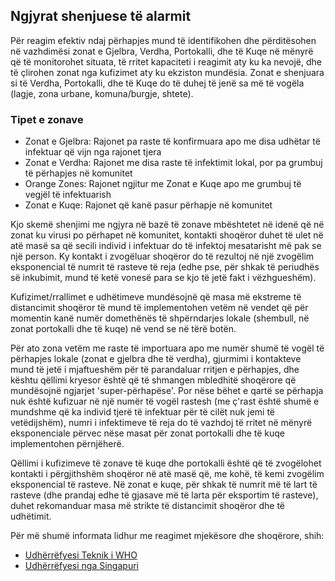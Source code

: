 ## Ngjyrat shenjuese të alarmit

Për reagim efektiv ndaj përhapjes mund të identifikohen dhe përditësohen në vazhdimësi zonat e Gjelbra, Verdha, Portokalli, dhe të Kuqe në mënyrë që të monitorohet situata, të rritet kapaciteti i reagimit aty ku ka nevojë, dhe të çlirohen zonat nga kufizimet aty ku ekziston mundësia. Zonat e shenjuara si të Verdha, Portokalli, dhe të Kuqe do të duhej të jenë sa më të vogëla (lagje, zona urbane, komuna/burgje, shtete).

### Tipet e zonave

* Zonat e Gjelbra: Rajonet pa raste të konfirmuara apo me disa udhëtar të infektuar që vijn nga rajonet tjera
* Zonat e Verdha: Rajonet me disa raste të infektimit lokal, por pa grumbuj të përhapjes në komunitet
* Orange Zones: Rajonet ngjitur me Zonat e Kuqe apo me grumbuj të vegjël të infektuarish
* Zonat e Kuqe: Rajonet që kanë pasur përhapje në komunitet


Kjo skemë shenjimi me ngjyra në bazë të zonave mbështetet në idenë që në zonat ku virusi po përhapet në komunitet, kontakti shoqëror duhet të ulet në atë masë sa që secili individ i infektuar do të infektoj mesatarisht më pak se një person. Ky kontakt i zvogëluar shoqëror do të rezultoj në një zvogëlim eksponencial të numrit të rasteve të reja (edhe pse, për shkak të periudhës së inkubimit, mund të ketë vonesë para se kjo të jetë fakt i vëzhgueshëm).

Kufizimet/rrallimet e udhëtimeve mundësojnë që masa më ekstreme të distancimit shoqëror të mund të implementohen vetëm në vendet që për momentin kanë numër domethënës të shpërndarjes lokale (shembull, në zonat portokalli dhe të kuqe) në vend se në tërë botën.

Për ato zona vetëm me raste të importuara apo me numër shumë të vogël të përhapjes lokale (zonat e gjelbra dhe të verdha), gjurmimi i kontakteve mund të jetë i mjaftueshëm për të parandaluar rritjen e përhapjes, dhe kështu qëllimi kryesor është që të shmangen mbledhitë shoqërore që mundësojnë ngjarjet 'super-përhapëse'. Por nëse bëhet e qartë se përhapja nuk është kufizuar në një numër të vogël rastesh (me ç'rast është shumë e mundshme që ka individ tjerë të infektuar për të cilët nuk jemi të vetëdijshëm), numri i infektimeve të reja do të vazhdoj të rritet në mënyrë eksponenciale përvec nëse masat për zonat portokalli dhe të kuqe implementohen përnjëherë.

Qëllimi i kufizimeve të zonave të kuqe dhe portokalli është që të zvogëlohet kontakti i përgjithshëm shoqëror në atë masë që, me kohë, të kemi zvogëlim eksponencial të rasteve. Në zonat e kuqe, për shkak të numrit më të lart të rasteve (dhe prandaj edhe të gjasave më të larta për eksportim të rasteve), duhet rekomanduar masa më strikte të distancimit shoqëror dhe të udhëtimit.

Për më shumë informata lidhur me reagimet mjekësore dhe shoqërore, shih:

* [Udhërrëfyesi Teknik i WHO](https://www.who.int/emergencies/diseases/novel-coronavirus-2019/technical-guidance)
* [Udhërrëfyesi nga Singapuri](https://www.moh.gov.sg/covid-19)
